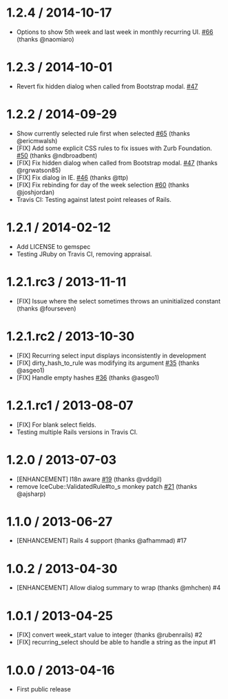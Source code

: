 # 1.2.4 / 2014-10-17

* Options to show 5th week and last week in monthly recurring UI. [#66](https://github.com/GetJobber/recurring_select/pull/66) (thanks @naomiaro)

# 1.2.3 / 2014-10-01

* Revert fix hidden dialog when called from Bootstrap modal. [#47](https://github.com/GetJobber/recurring_select/pull/47)

# 1.2.2 / 2014-09-29

* Show currently selected rule first when selected [#65](https://github.com/GetJobber/recurring_select/pull/65) (thanks @ericmwalsh)
* [FIX] Add some explicit CSS rules to fix issues with Zurb Foundation. [#50](https://github.com/GetJobber/recurring_select/pull/50) (thanks @ndbroadbent)
* [FIX] Fix hidden dialog when called from Bootstrap modal. [#47](https://github.com/GetJobber/recurring_select/pull/47) (thanks @rgrwatson85)
* [FIX] Fix dialog in IE. [#46](https://github.com/GetJobber/recurring_select/pull/46) (thanks @ttp)
* [FIX] Fix rebinding for day of the week selection [#60](https://github.com/GetJobber/recurring_select/pull/60) (thanks @joshjordan)
* Travis CI: Testing against latest point releases of Rails.

# 1.2.1 / 2014-02-12

* Add LICENSE to gemspec
* Testing JRuby on Travis CI, removing appraisal.

# 1.2.1.rc3 / 2013-11-11

* [FIX] Issue where the select sometimes throws an uninitialized
constant (thanks @fourseven)

# 1.2.1.rc2 / 2013-10-30

* [FIX] Recurring select input displays inconsistently in development
* [FIX] dirty_hash_to_rule was modifying its argument [#35](https://github.com/GetJobber/recurring_select/pull/35) (thanks @asgeo1)
* [FIX] Handle empty hashes [#36](https://github.com/GetJobber/recurring_select/pull/36) (thanks @asgeo1)

# 1.2.1.rc1 / 2013-08-07

* [FIX] For blank select fields.
* Testing multiple Rails versions in Travis CI.

# 1.2.0 / 2013-07-03

* [ENHANCEMENT] I18n aware [#19](https://github.com/GetJobber/recurring_select/pull/19) (thanks @vddgil)
* remove IceCube::ValidatedRule#to_s monkey patch [#21](https://github.com/GetJobber/recurring_select/pull/21) (thanks @ajsharp)

# 1.1.0 / 2013-06-27

* [ENHANCEMENT] Rails 4 support (thanks @afhammad) #17

# 1.0.2 / 2013-04-30

* [ENHANCEMENT] Allow dialog summary to wrap (thanks @mhchen) #4

# 1.0.1 / 2013-04-25

* [FIX] convert week_start value to integer (thanks @rubenrails) #2
* [FIX] recurring_select should be able to handle a string as the input #1

# 1.0.0 / 2013-04-16

* First public release

